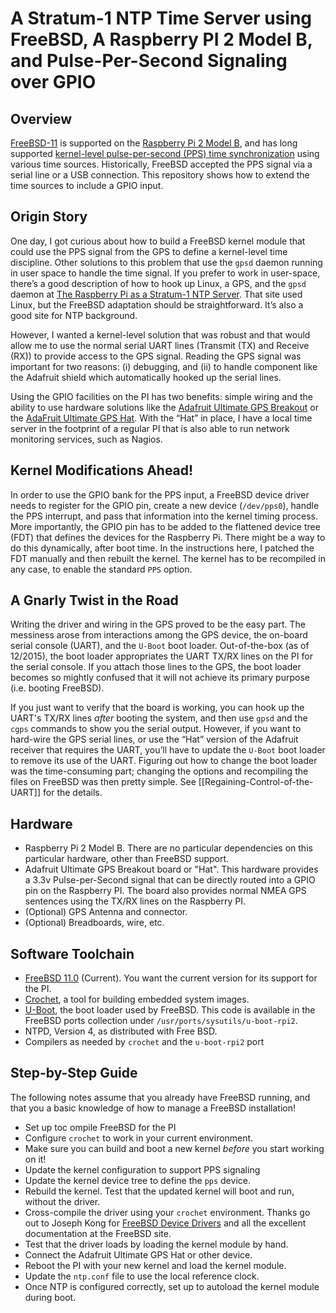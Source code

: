 # A Stratum-1 NTP Time Server using FreeBSD, A Raspberry PI 2 Model B, and Pulse-Per-Second Signaling over GPIO

## Overview

[FreeBSD-11](https://www.freebsd.org) is supported on the [Raspberry Pi 2 Model B](https://www.raspberrypi.org/products/raspberry-pi-2-model-b/), and has long supported [kernel-level pulse-per-second (PPS) time synchronization](http://docs.freebsd.org/doc/8.1-RELEASE/usr/share/doc/ntp/pps.html) using various time sources. Historically, FreeBSD accepted the PPS signal via a serial line or a USB connection. This repository shows how to extend the time sources to include a GPIO input.

## Origin Story 

One day, I got curious about how to build a FreeBSD kernel module that could use the PPS signal from the GPS to define a kernel-level time discipline. Other solutions to this problem that use the `gpsd` daemon running in user space to handle the time signal. If you prefer to work in user-space, there’s a good description of how to hook up Linux, a GPS, and the `gpsd` daemon at [The Raspberry Pi as a Stratum-1 NTP Server](http://www.satsignal.eu/ntp/Raspberry-Pi-NTP.html#u-blox). That site used Linux, but the FreeBSD adaptation should be straightforward. It’s also a good site for NTP background.

However, I wanted a kernel-level solution that was robust and that would allow me to use the normal serial UART lines (Transmit (TX) and Receive (RX)) to provide access to the GPS signal. Reading the GPS signal was important for two reasons: (i) debugging, and (ii) to handle component like the Adafruit shield which automatically hooked up the serial lines.

Using the GPIO facilities on the PI has two benefits: simple wiring and the ability to use hardware solutions like the [Adafruit Ultimate GPS Breakout](https://www.adafruit.com/products/746) or the [AdaFruit Ultimate GPS Hat](https://www.adafruit.com/products/2324). With the “Hat” in place, I have a  local time server in the footprint of a regular PI that is also able to run network monitoring services, such as Nagios.

## Kernel Modifications Ahead! 

In order to use the GPIO bank for the PPS input, a FreeBSD device driver needs to register for the GPIO pin, create a new device (`/dev/pps0`), handle the PPS interrupt, and pass that information into the kernel timing process. More importantly, the GPIO pin has to be added to the flattened device tree (FDT) that defines the devices for the Raspberry Pi. There might be a way to do this dynamically, after boot time. In the instructions here, I patched the FDT manually and then rebuilt the kernel. The kernel has to be recompiled in any case, to enable the standard `PPS` option.

## A Gnarly Twist in the Road

Writing the driver and wiring in the GPS proved to be the easy part. The messiness arose from interactions among the GPS device, the on-board serial console (UART), and the `U-Boot` boot loader. 
Out-of-the-box (as of 12/2015), the boot loader appropriates the UART TX/RX lines on the PI for the serial console. If you attach those lines to the GPS, the boot loader becomes so mightly confused that it will not achieve its primary purpose (i.e. booting FreeBSD).

If you just want to verify that the board is working,  you can hook up the UART's TX/RX lines *after* booting the system, and then use `gpsd` and the `cgps` commands to show you the serial output.
However, if you want to hard-wire the GPS serial lines, or use the “Hat” version of the Adafruit receiver that requires the UART, you’ll have to update the `U-Boot` boot loader to remove its use of the UART. Figuring out how to change the boot loader was the time-consuming  part; changing the options and recompiling the files on FreeBSD was then pretty simple. See [[Regaining-Control-of-the-UART]] for the details.

## Hardware 

* Raspberry Pi 2 Model B. There are no particular dependencies on this particular hardware, other than FreeBSD support.
* Adafruit Ultimate GPS Breakout board or "Hat". This hardware provides a 3.3v Pulse-per-Second signal that can be directly routed into a GPIO pin on the Raspberry PI. The board also provides normal NMEA GPS sentences using the TX/RX lines on the Raspberry PI. 
* (Optional) GPS Antenna and connector.
* (Optional) Breadboards, wire, etc.

## Software Toolchain

* [FreeBSD 11.0](https://www.freebsd.org) (Current). You want the current version for its support for the PI.
* [Crochet](https://github.com/freebsd/crochet), a tool for building embedded system images.
* [U-Boot](http://www.denx.de/wiki/U-Boot/WebHome), the boot loader used by FreeBSD. This code is available in the FreeBSD ports collection under `/usr/ports/sysutils/u-boot-rpi2`.
* NTPD, Version 4, as distributed with Free BSD.
* Compilers as needed by `crochet` and the `u-boot-rpi2` port

##  Step-by-Step Guide

The following notes assume that you already have FreeBSD running, and that you a basic knowledge of how to manage a FreeBSD installation! 

* Set up toc ompile FreeBSD for the PI
* Configure `crochet`  to work in your current environment.
* Make sure you can build and boot a new kernel *before* you start working on it!
* Update the kernel configuration to support PPS signaling
* Update the kernel device tree to define the `pps` device.
* Rebuild the kernel. Test that the updated kernel will boot and run, without the driver.
* Cross-compile the driver using your `crochet` environment. Thanks go out to Joseph Kong for [FreeBSD Device Drivers](https://www.nostarch.com/bsddrivers.htm) and all the excellent documentation at the FreeBSD site.
* Test that the driver loads by loading the kernel module by hand.
* Connect the Adafruit Ultimate GPS Hat or other device.
* Reboot the PI with your new kernel and load the kernel module.
* Update the `ntp.conf` file to use the local reference clock.
* Once NTP is configured correctly, set up to autoload the kernel module during boot.
